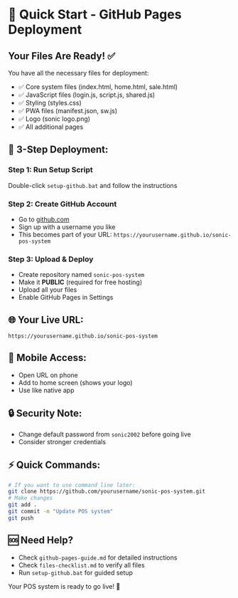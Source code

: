 # 🚀 Quick Start - GitHub Pages Deployment

## Your Files Are Ready! ✅
You have all the necessary files for deployment:
- ✅ Core system files (index.html, home.html, sale.html)
- ✅ JavaScript files (login.js, script.js, shared.js)
- ✅ Styling (styles.css)
- ✅ PWA files (manifest.json, sw.js)
- ✅ Logo (sonic logo.png)
- ✅ All additional pages

## 🎯 3-Step Deployment:

### Step 1: Run Setup Script
Double-click `setup-github.bat` and follow the instructions

### Step 2: Create GitHub Account
- Go to [github.com](https://github.com)
- Sign up with a username you like
- This becomes part of your URL: `https://yourusername.github.io/sonic-pos-system`

### Step 3: Upload & Deploy
- Create repository named `sonic-pos-system`
- Make it **PUBLIC** (required for free hosting)
- Upload all your files
- Enable GitHub Pages in Settings

## 🌐 Your Live URL:
`https://yourusername.github.io/sonic-pos-system`

## 📱 Mobile Access:
- Open URL on phone
- Add to home screen (shows your logo)
- Use like native app

## 🔒 Security Note:
- Change default password from `sonic2002` before going live
- Consider stronger credentials

## ⚡ Quick Commands:
```bash
# If you want to use command line later:
git clone https://github.com/yourusername/sonic-pos-system.git
# Make changes
git add .
git commit -m "Update POS system"
git push
```

## 🆘 Need Help?
- Check `github-pages-guide.md` for detailed instructions
- Check `files-checklist.md` to verify all files
- Run `setup-github.bat` for guided setup

Your POS system is ready to go live! 🎉
